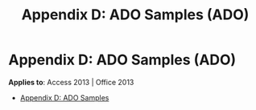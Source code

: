 ﻿---
title: 'Appendix D: ADO Samples (ADO)'
TOCTitle: 'Appendix D: ADO Samples'
ms:assetid: 9e240edb-b779-4491-9e83-94e1eac969b1
ms:mtpsurl: https://msdn.microsoft.com/library/JJ249723(v=office.15)
ms:contentKeyID: 48546645
ms.date: 09/18/2015
mtps_version: v=office.15
---

# Appendix D: ADO Samples (ADO)


**Applies to**: Access 2013 | Office 2013



  - [Appendix D: ADO Samples](appendix-d-ado-samples.md)

